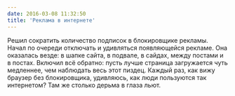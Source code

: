 ```yaml
---
date: 2016-03-08 11:32:50
title: 'Реклама в интернете'
---
```


Решил сократить количество подписок в блокировщике рекламы. Начал по очереди отключать и удивляться
появляющейся рекламе. Она оказалась везде: в шапке сайта, в подвале, в сайдах, между постами и в
постах. Включил всё обратно: пусть лучше страница загружается чуть медленнее, чем наблюдать весь
этот пиздец. Каждый раз, как вижу браузер без блокировщика, удивляюсь, как люди пользуются так
интернетом? Там же столько дерьма в глаза льют.
